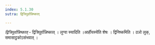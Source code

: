 ```yaml
---
index: 5.1.30
sutra: द्वित्रिपूर्वान्निष्कात्

---
```

_द्वित्रिपूर्वान्निष्कात्_ - द्वित्रिपूर्वान्निष्कात् । लुग्वा स्यादिति ।आर्हीयस्ये॑ति शेषः । द्विनिष्कमिति । ठञो लुक्, समासाट्ठकोऽसंभवात् । 